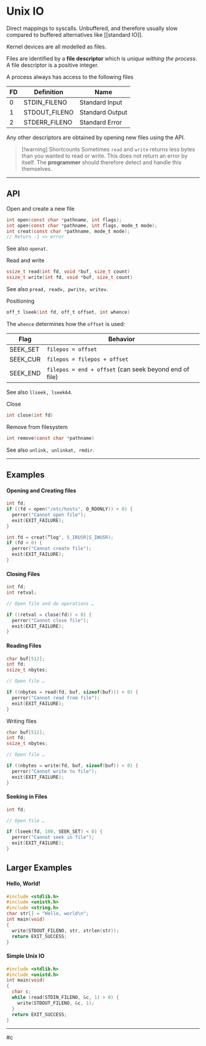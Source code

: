 # Unix IO
Direct mappings to syscalls. Unbuffered, and therefore usually slow compared to buffered alternatives like [[standard IO]].

Kernel devices are all modelled as files.

Files are identified by a **file descriptor** which is *unique withing the process*. A file descriptor is a positive integer.

A process always has access to the following files

| FD  | Definition    | Name            |
| --- | ------------- | --------------- |
| 0   | STDIN_FILENO  | Standard Input  |
| 1   | STDOUT_FILENO | Standard Output |
| 2   | STDERR_FILENO | Standard Error  |

Any other descriptors are obtained by opening new files using the API.

>[!warning] Shortcounts
> Sometimes `read` and `write` returns less bytes than you wanted to read or write. This does not return an error by itself. The **programmer** should therefore detect and handle this themselves.

---

## API

Open and create a new file
```c
int open(const char *pathname, int flags);
int open(const char *pathname, int flags, mode_t mode);
int creat(const char *pathname, mode_t mode);
// Return -1 => error
```
See also `openat`.

Read and write
```c
ssize_t read(int fd, void *buf, size_t count)
ssize_t write(int fd, void *buf, size_t count)
```
See also `pread, readv, pwrite, writev`.

Positioning
```c
off_t lseek(int fd, off_t offset, int whence)
```
The `whence` determines how the `offset` is used:

| Flag | Behavior |
| ---- | -------- |
| SEEK_SET | `filepos = offset` |
| SEEK_CUR | `filepos = filepos + offset` |
| SEEK_END | `filepos = end + offset` (can seek beyond end of file)|



See also `llseek, lseek64`.

Close
```c
int close(int fd)
```

Remove from filesystem
```c
int remove(const char *pathname)
```
See also `unlink, unlinkat, rmdir`.


---

## Examples

#### Opening and Creating files

```c
int fd;
if ((fd = open("/etc/hosts", O_RDONLY)) < 0) {
  perror("Cannot open file");
  exit(EXIT_FAILURE);
}
```

```c
int fd = creat(“log", S_IRUSR|S_IWUSR);
if (fd < 0) {
  perror("Cannot create file");
  exit(EXIT_FAILURE);
}
```

#### Closing Files

```c
int fd;
int retval;

// Open file and do operations …

if ((retval = close(fd)) < 0) {
  perror("Cannot close file");
  exit(EXIT_FAILURE);
}
```
#### Reading Files

```c
char buf[512];
int fd;
ssize_t nbytes;

// Open file …

if ((nbytes = read(fd, buf, sizeof(buf))) < 0) {
  perror("Cannot read from file");
  exit(EXIT_FAILURE);
}
```

Writing files
```c
char buf[512];
int fd;
ssize_t nbytes;

// Open file …

if ((nbytes = write(fd, buf, sizeof(buf)) < 0) {
  perror("Cannot write to file");
  exit(EXIT_FAILURE);
}
```

#### Seeking in Files
```c
int fd;

// Open file …

if (lseek(fd, 100, SEEK_SET) < 0) {
  perror("Cannot seek in file");
  exit(EXIT_FAILURE);
}
```

## Larger Examples

#### Hello, World!
```c
#include <stdlib.h>
#include <unisth.h>
#include <string.h>
char str[] = "Hello, world\n";
int main(void)
{
  write(STDOUT_FILENO, str, strlen(str));
  return EXIT_SUCCESS;
}
```

#### Simple Unix IO
```c
#include <stdlib.h>
#include <unistd.h>
int main(void)
{
  char c;
  while (read(STDIN_FILENO, &c, 1) > 0) {
    write(STDOUT_FILENO, &c, 1);
  }
  return EXIT_SUCCESS;
}
```

---
#c

